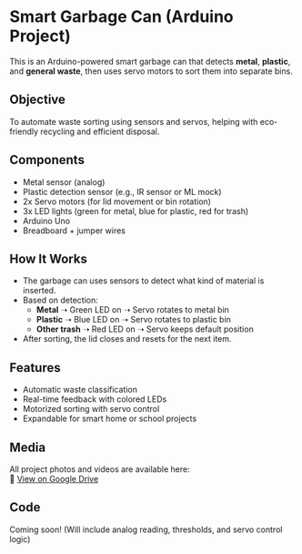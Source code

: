 # Smart Garbage Can (Arduino Project)

This is an Arduino-powered smart garbage can that detects **metal**, **plastic**, and **general waste**, then uses servo motors to sort them into separate bins.

## Objective
To automate waste sorting using sensors and servos, helping with eco-friendly recycling and efficient disposal.

## Components
- Metal sensor (analog)
- Plastic detection sensor (e.g., IR sensor or ML mock)
- 2x Servo motors (for lid movement or bin rotation)
- 3x LED lights (green for metal, blue for plastic, red for trash)
- Arduino Uno
- Breadboard + jumper wires

## How It Works
- The garbage can uses sensors to detect what kind of material is inserted.
- Based on detection:
  - **Metal** ➝ Green LED on ➝ Servo rotates to metal bin
  - **Plastic** ➝ Blue LED on ➝ Servo rotates to plastic bin
  - **Other trash** ➝ Red LED on ➝ Servo keeps default position
- After sorting, the lid closes and resets for the next item.

## Features
- Automatic waste classification
- Real-time feedback with colored LEDs
- Motorized sorting with servo control
- Expandable for smart home or school projects

## Media

All project photos and videos are available here:  
📁 [View on Google Drive](https://drive.google.com/drive/folders/1WMvN9db4KP4SwLWDAoNWmgD6A0NWS14E?usp=sharing)

## Code
Coming soon! (Will include analog reading, thresholds, and servo control logic)
